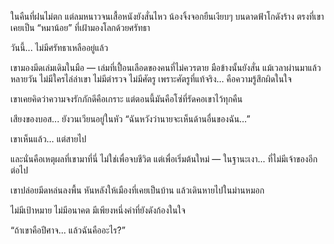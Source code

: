 ในคืนที่ฝนไม่ตก แต่ลมหนาวจนเสื้อหนังยังสั่นไหว
น้องจิ้งจอกยืนเงียบๆ บนดาดฟ้าโกดังร้าง
ตรงที่เขาเคยเป็น “หมาน้อย” ที่เฝ้ามองโลกด้วยศรัทธา

วันนี้... ไม่มีศรัทธาเหลืออยู่แล้ว

เขามองมีดเล่มเดิมในมือ — เล่มที่เปื้อนเลือดของคนที่ไม่ควรตาย
มือข้างนั้นยังสั่น แม้เวลาผ่านมาแล้วหลายวัน
ไม่มีใครไล่ล่าเขา ไม่มีตำรวจ ไม่มีศัตรู
เพราะศัตรูที่แท้จริง… คือความรู้สึกผิดในใจ

เขาเคยคิดว่าความจงรักภักดีคือเกราะ
แต่ตอนนี้มันคือโซ่ที่รัดคอเขาไว้ทุกคืน

เสียงของบอส... ยังวนเวียนอยู่ในหัว
“ฉันหวังว่านายจะเห็นด้านอื่นของฉัน…”

เขาเห็นแล้ว… แต่สายไป

และนั่นคือเหตุผลที่เขามาที่นี่
ไม่ใช่เพื่อจบชีวิต
แต่เพื่อเริ่มต้นใหม่ — ในฐานะเงา... ที่ไม่มีเจ้าของอีกต่อไป

เขาปล่อยมีดหล่นลงพื้น
หันหลังให้เมืองที่เคยเป็นบ้าน
แล้วเดินหายไปในม่านหมอก

ไม่มีเป้าหมาย ไม่มีอนาคต
มีเพียงหนึ่งคำที่ยังดังก้องในใจ

“ถ้าเขาคือปีศาจ... แล้วฉันคืออะไร?”


